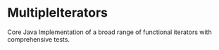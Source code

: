# MultipleIterators
Core Java Implementation of a broad range of functional iterators with comprehensive tests. 

